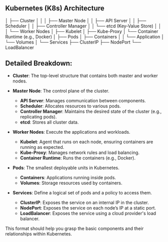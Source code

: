 ## Kubernetes (K8s) Architecture
│
├── Cluster
│   │
│   ├── Master Node
│   │   ├── API Server
│   │   ├── Scheduler
│   │   ├── Controller Manager
│   │   └── etcd (Key-Value Store)
│   │
│   └── Worker Nodes
│       ├── Kubelet
│       ├── Kube-Proxy
│       └── Container Runtime (e.g., Docker)
│
├── Pods
│   ├── Containers
│   │   └── Application
│   └── Volumes
│
└── Services
    ├── ClusterIP
    ├── NodePort
    └── LoadBalancer

## Detailed Breakdown:

- **Cluster**: The top-level structure that contains both master and worker nodes.
  
- **Master Node**: The control plane of the cluster.
  - **API Server**: Manages communication between components.
  - **Scheduler**: Allocates resources to various pods.
  - **Controller Manager**: Maintains the desired state of the cluster (e.g., replicating pods).
  - **etcd**: Stores all cluster data.

- **Worker Nodes**: Execute the applications and workloads.
  - **Kubelet**: Agent that runs on each node, ensuring containers are running as expected.
  - **Kube-Proxy**: Manages network rules and load balancing.
  - **Container Runtime**: Runs the containers (e.g., Docker).

- **Pods**: The smallest deployable units in Kubernetes.
  - **Containers**: Applications running inside pods.
  - **Volumes**: Storage resources used by containers.

- **Services**: Define a logical set of pods and a policy to access them.
  - **ClusterIP**: Exposes the service on an internal IP in the cluster.
  - **NodePort**: Exposes the service on each node’s IP at a static port.
  - **LoadBalancer**: Exposes the service using a cloud provider's load balancer.

This format should help you grasp the basic components and their relationships within Kubernetes.